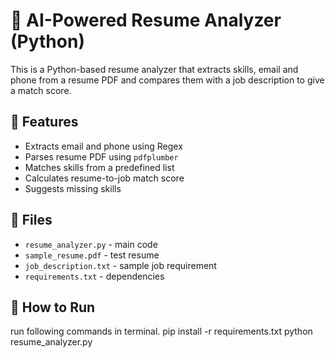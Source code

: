 # 🧠 AI-Powered Resume Analyzer (Python)

This is a Python-based resume analyzer that extracts skills, email and phone from a resume PDF and compares them with a job description to give a match score.

## 📌 Features
- Extracts email and phone using Regex
- Parses resume PDF using `pdfplumber`
- Matches skills from a predefined list
- Calculates resume-to-job match score
- Suggests missing skills

## 📁 Files
- `resume_analyzer.py` - main code
- `sample_resume.pdf` - test resume
- `job_description.txt` - sample job requirement
- `requirements.txt` - dependencies

## 🚀 How to Run
run following commands in terminal.
pip install -r requirements.txt
python resume_analyzer.py
